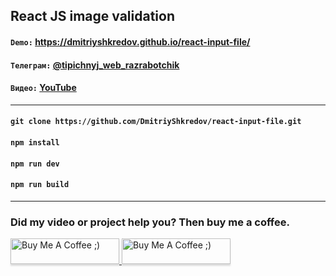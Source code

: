 ## React JS image validation

#### `Demo:` https://dmitriyshkredov.github.io/react-input-file/

#### `Телеграм:` [@tipichnyj_web_razrabotchik](https://t.me/tipichnyj_web_razrabotchik)

#### `Видео:` [YouTube](https://youtu.be/v-k49sNWXnk)

---

#### `git clone https://github.com/DmitriyShkredov/react-input-file.git`

#### `npm install`

#### `npm run dev`

#### `npm run build`

---

### Did my video or project help you? Then buy me a coffee.

<a href="https://www.buymeacoffee.com/DmitriyShkredov" target="_blank">
  <img
    src="https://www.buymeacoffee.com/assets/img/custom_images/orange_img.png"
    alt="Buy Me A Coffee ;)"
    style="height: 41px !important;width: 174px !important;box-shadow: 0px 3px 2px 0px rgba(190, 190, 190, 0.5) !important;-webkit-box-shadow: 0px 3px 2px 0px rgba(190, 190, 190, 0.5) !important;"
  >
</a>

<a href="https://donate.qiwi.com/payin/ShkredovDmitriy" target="_blank">
  <img
    src="https://cdn.buymeacoffee.com/buttons/v2/default-yellow.png"
    alt="Buy Me A Coffee ;)"
    style="height: 41px !important;width: 174px !important;box-shadow: 0px 3px 2px 0px rgba(190, 190, 190, 0.5) !important;-webkit-box-shadow: 0px 3px 2px 0px rgba(190, 190, 190, 0.5) !important;"
  >
</a>

